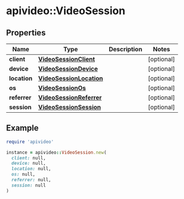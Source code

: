 # apivideo::VideoSession

## Properties

| Name | Type | Description | Notes |
| ---- | ---- | ----------- | ----- |
| **client** | [**VideoSessionClient**](VideoSessionClient.md) |  | [optional] |
| **device** | [**VideoSessionDevice**](VideoSessionDevice.md) |  | [optional] |
| **location** | [**VideoSessionLocation**](VideoSessionLocation.md) |  | [optional] |
| **os** | [**VideoSessionOs**](VideoSessionOs.md) |  | [optional] |
| **referrer** | [**VideoSessionReferrer**](VideoSessionReferrer.md) |  | [optional] |
| **session** | [**VideoSessionSession**](VideoSessionSession.md) |  | [optional] |

## Example

```ruby
require 'apivideo'

instance = apivideo::VideoSession.new(
  client: null,
  device: null,
  location: null,
  os: null,
  referrer: null,
  session: null
)
```

